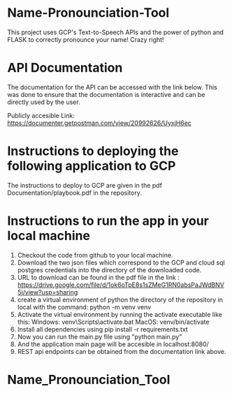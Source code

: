 # Name-Pronounciation-Tool
This project uses GCP's Text-to-Speech APIs and the power of python and FLASK to correctly pronounce your name! Crazy right!

# API Documentation

The documentation for the API can be accessed with the link below. This was
done to ensure that the documentation is interactive and can be directly used
by the user.

Publicly accesible Link:
https://documenter.getpostman.com/view/20992626/UyxjH6ec

# Instructions to deploying the following application to GCP

The instructions to deploy to GCP are given in the pdf Documentation/playbook.pdf in the repository.

# Instructions to run the app in your local machine

1. Checkout the code from github to your local machine.
2. Download the two json files which correspond to the GCP and cloud sql postgres credentials into the directory of the downloaded code.
3. URL to download can be found in the pdf file in the link : https://drive.google.com/file/d/1ok6oTpE8s1sZMeG1RN0absPaJWdBNV5j/view?usp=sharing
5. create a virtual environment of python the directory of the repository in local with the command:
      python -m venv venv
4. Activate the virtual environment by running the activate executable like this:
    Windows: venv\Scripts\activate.bat  MacOS: venv/bin/activate
5. Install all dependencies using pip install -r requirements.txt
6. Now you can run the main.py file using "python main.py"
7. And the application main page will be accesible in localhost:8080/
8. REST api endpoints can be obtained from the documentation link above.
# Name_Pronounciation_Tool

